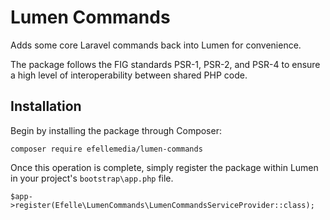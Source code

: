 # Lumen Commands
Adds some core Laravel commands back into Lumen for convenience.

The package follows the FIG standards PSR-1, PSR-2, and PSR-4 to ensure a high level of interoperability between shared PHP code.

## Installation

Begin by installing the package through Composer:

```
composer require efellemedia/lumen-commands
```

Once this operation is complete, simply register the package within Lumen in your project's `bootstrap\app.php` file.

```
$app->register(Efelle\LumenCommands\LumenCommandsServiceProvider::class);
```
